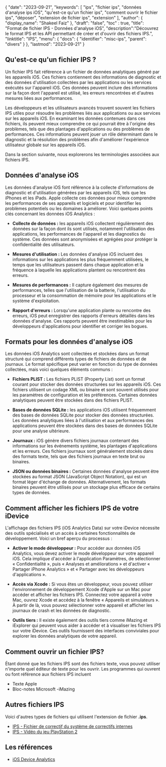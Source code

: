{
"date": "2023-09-21",
  "keywords": [
"ips",
"fichier ips",
"données d'analyse ips iOS",
"qu'est-ce qu'un fichier ips",
"comment ouvrir le fichier ips",
"déposer",
"extension de fichier ips",
"extension"
],
  "author": {
"display_name": "Shakeel Faiz"
},
"draft": "false",
"toc" : true,
"title": "Format de fichier IPS - Données d'analyse iOS",
  "description":"Découvrez le format IPS et les API permettant de créer et d'ouvrir des fichiers IPS.",
"linktitle": "IPS",
  "menu": {
    "docs": {
      "identifier": "misc-ips",
"parent": "divers"
}
},
"lastmod": "2023-09-21"
}

## Qu'est-ce qu'un fichier IPS ?

Un fichier IPS fait référence à un fichier de données analytiques généré par les appareils iOS. Ces fichiers contiennent des informations de diagnostic et des données d'utilisation collectées par les applications ou les services exécutés sur l'appareil iOS. Ces données peuvent inclure des informations sur la façon dont l'appareil est utilisé, les erreurs rencontrées et d'autres mesures liées aux performances.

Les développeurs et les utilisateurs avancés trouvent souvent les fichiers IPS utiles pour résoudre les problèmes liés aux applications ou aux services sur les appareils iOS. En examinant les données contenues dans ces fichiers, ils peuvent mieux comprendre ce qui pourrait être à l'origine des problèmes, tels que des plantages d'applications ou des problèmes de performances. Ces informations peuvent jouer un rôle déterminant dans le diagnostic et la résolution des problèmes afin d'améliorer l'expérience utilisateur globale sur les appareils iOS.

Dans la section suivante, nous explorerons les terminologies associées aux fichiers IPS.

## Données d'analyse iOS

Les données d'analyse iOS font référence à la collecte d'informations de diagnostic et d'utilisation générées par les appareils iOS, tels que les iPhones et les iPads. Apple collecte ces données pour mieux comprendre les performances de ses appareils et logiciels et pour identifier les problèmes potentiels ou les domaines à améliorer. Voici quelques points clés concernant les données iOS Analytics :

- **Collecte de données :** les appareils iOS collectent régulièrement des données sur la façon dont ils sont utilisés, notamment l'utilisation des applications, les performances de l'appareil et les diagnostics du système. Ces données sont anonymisées et agrégées pour protéger la confidentialité des utilisateurs.

- **Mesures d'utilisation :** Les données d'analyse iOS incluent des informations sur les applications les plus fréquemment utilisées, le temps que les utilisateurs passent dans chaque application et la fréquence à laquelle les applications plantent ou rencontrent des erreurs.

- **Mesures de performances :** Il capture également des mesures de performances, telles que l'utilisation de la batterie, l'utilisation du processeur et la consommation de mémoire pour les applications et le système d'exploitation.

- **Rapport d'erreurs :** Lorsqu'une application plante ou rencontre des erreurs, iOS peut enregistrer des rapports d'erreurs détaillés dans les données d'analyse. Ces rapports peuvent être inestimables pour les développeurs d'applications pour identifier et corriger les bogues.

## Formats pour les données d'analyse iOS

Les données iOS Analytics sont collectées et stockées dans un format structuré qui comprend différents types de fichiers de données et de journaux. Le format spécifique peut varier en fonction du type de données collectées, mais voici quelques éléments communs :

- **Fichiers PLIST :** Les fichiers PLIST (Property List) sont un format courant pour stocker des données structurées sur les appareils iOS. Ces fichiers utilisent un codage XML ou binaire et sont souvent utilisés pour les paramètres de configuration et les préférences. Certaines données analytiques peuvent être stockées dans des fichiers PLIST.

- **Bases de données SQLite :** les applications iOS utilisent fréquemment des bases de données SQLite pour stocker des données structurées. Les données analytiques liées à l'utilisation et aux performances des applications peuvent être stockées dans des bases de données SQLite pour une analyse ultérieure.

- **Journaux :** iOS génère divers fichiers journaux contenant des informations sur les événements système, les plantages d'applications et les erreurs. Ces fichiers journaux sont généralement stockés dans des formats texte, tels que des fichiers journaux en texte brut ou binaires.

- **JSON ou données binaires :** Certaines données d'analyse peuvent être stockées au format JSON (JavaScript Object Notation), qui est un format léger d'échange de données. Alternativement, les formats binaires peuvent être utilisés pour un stockage plus efficace de certains types de données.

## Comment afficher les fichiers IPS de votre iDevice

L'affichage des fichiers IPS (iOS Analytics Data) sur votre iDevice nécessite des outils spécialisés et un accès à certaines fonctionnalités de développement. Voici un bref aperçu du processus :

- **Activer le mode développeur :** Pour accéder aux données iOS Analytics, vous devez activer le mode développeur sur votre appareil iOS. Cela implique d'accéder à l'application Paramètres, de sélectionner « Confidentialité », puis « Analyses et améliorations » et d'activer « Partager iPhone Analytics » et « Partager avec les développeurs d'applications ».

- **Accès via Xcode :** Si vous êtes un développeur, vous pouvez utiliser l'environnement de développement Xcode d'Apple sur un Mac pour accéder et afficher les fichiers IPS. Connectez votre appareil à votre Mac, ouvrez Xcode et accédez à la fenêtre « Appareils et simulateurs ». À partir de là, vous pouvez sélectionner votre appareil et afficher les journaux de crash et les données de diagnostic.

- **Outils tiers :** Il existe également des outils tiers comme iMazing et iExplorer qui peuvent vous aider à accéder et à visualiser les fichiers IPS sur votre iDevice. Ces outils fournissent des interfaces conviviales pour explorer les données analytiques de votre appareil.

## Comment ouvrir un fichier IPS?

Étant donné que les fichiers IPS sont des fichiers texte, vous pouvez utiliser n'importe quel éditeur de texte pour les ouvrir. Les programmes qui ouvrent ou font référence aux fichiers IPS incluent

- Texte Apple
- Bloc-notes Microsoft
-iMazing

## Autres fichiers IPS

Voici d'autres types de fichiers qui utilisent l'extension de fichier **.ips**.

- [IPS - Fichier de correctif du système de correctifs internes](/fr/game/ips/)
- [IPS - Vidéo du jeu PlayStation 2](/fr/game/ips-ps2/)

## Les références
* [iOS Device Analytics](https://www.apple.com/legal/privacy/data/en/device-analytics/)
